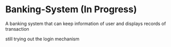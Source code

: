 # Banking-System (In Progress)
A banking system that can keep information of user and displays records of transaction

still trying out the login mechanism
